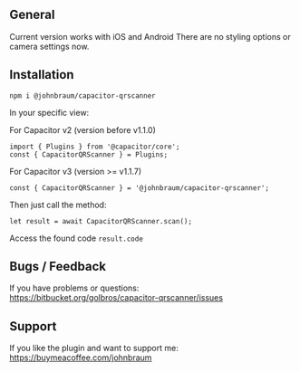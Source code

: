 ## General
Current version works with iOS and Android
There are no styling options or camera settings now.

## Installation

```
npm i @johnbraum/capacitor-qrscanner
```  
  
In your specific view:

For Capacitor v2 (version before v1.1.0)
```
import { Plugins } from '@capacitor/core';
const { CapacitorQRScanner } = Plugins;
```  

For Capacitor v3 (version >= v1.1.7)
```
const { CapacitorQRScanner } = '@johnbraum/capacitor-qrscanner';
```
Then just call the method:  
```
let result = await CapacitorQRScanner.scan();
```

Access the found code `result.code`

## Bugs / Feedback
If you have problems or questions:  
https://bitbucket.org/golbros/capacitor-qrscanner/issues


## Support
If you like the plugin and want to support me:
https://buymeacoffee.com/johnbraum
